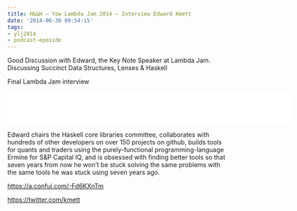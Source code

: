 ```yaml
---
title: H&&H – Yow Lambda Jam 2014 – Interview Edward Kmett
date: '2014-06-30 09:54:15'
tags:
- ylj2014
- podcast-eposide
---
```


Good Discussion with Edward, the Key Note Speaker at Lambda Jam. Discussing Succinct Data Structures, Lenses & Haskell

Final Lambda Jam interview

<!--more-->

<iframe style="border: none" src="//html5-player.libsyn.com/embed/episode/id/2917293/height/75/width/640/theme/standard/direction/no/autoplay/no/autonext/no/thumbnail/no/preload/no/no_addthis/no/" height="75" width="640" scrolling="no"  allowfullscreen webkitallowfullscreen mozallowfullscreen oallowfullscreen msallowfullscreen></iframe>

Edward chairs the Haskell core libraries committee, collaborates with hundreds of other developers on over 150 projects on github, builds tools for quants and traders using the purely-functional programming-language Ermine for S&P Capital IQ, and is obsessed with finding better tools so that seven years from now he won’t be stuck solving the same problems with the same tools he was stuck using seven years ago.


https://a.confui.com/-Fd6KXnTm

https://twitter.com/kmett

